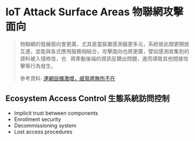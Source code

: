 # IoT Attack Surface Areas 物聯網攻擊面向
> 物聯網的發展面向會更廣，尤其是當裝置感測器更多元，系統彼此間更開放互連，並能與各式應用服務相結合，攻擊面向也將更廣，譬如感測收集到的資料被入侵修改，也   將牽動後端的資訊反饋出問題，進而導致其他間接攻擊等行為發生。
>
> 參考資料: [連網設備激增，威脅將無所不在](https://www.ithome.com.tw/news/114126)
## Ecosystem Access Control 生態系統訪問控制
- Implicit trust between components
- Enrollment security
- Decommissioning system
- Lost access procedures

